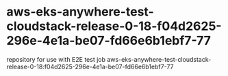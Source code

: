 # aws-eks-anywhere-test-cloudstack-release-0-18-f04d2625-296e-4e1a-be07-fd66e6b1ebf7-77
repository for use with E2E test job aws-eks-anywhere-test-cloudstack-release-0-18:f04d2625-296e-4e1a-be07-fd66e6b1ebf7-77
